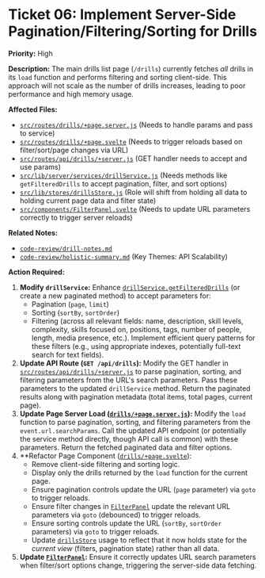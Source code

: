 # Ticket 06: Implement Server-Side Pagination/Filtering/Sorting for Drills

**Priority:** High

**Description:** The main drills list page (`/drills`) currently fetches *all* drills in its `load` function and performs filtering and sorting client-side. This approach will not scale as the number of drills increases, leading to poor performance and high memory usage.

**Affected Files:**

*   [`src/routes/drills/+page.server.js`](src/routes/drills/+page.server.js) (Needs to handle params and pass to service)
*   [`src/routes/drills/+page.svelte`](src/routes/drills/+page.svelte) (Needs to trigger reloads based on filter/sort/page changes via URL)
*   [`src/routes/api/drills/+server.js`](src/routes/api/drills/+server.js) (GET handler needs to accept and use params)
*   [`src/lib/server/services/drillService.js`](src/lib/server/services/drillService.js) (Needs methods like `getFilteredDrills` to accept pagination, filter, and sort options)
*   [`src/lib/stores/drillsStore.js`](src/lib/stores/drillsStore.js) (Role will shift from holding all data to holding current page data and filter state)
*   [`src/components/FilterPanel.svelte`](src/components/FilterPanel.svelte) (Needs to update URL parameters correctly to trigger server reloads)

**Related Notes:**

*   [`code-review/drill-notes.md`](code-review/drill-notes.md)
*   [`code-review/holistic-summary.md`](code-review/holistic-summary.md) (Key Themes: API Scalability)

**Action Required:**

1.  **Modify `drillService`:** Enhance [`drillService.getFilteredDrills`](src/lib/server/services/drillService.js) (or create a new paginated method) to accept parameters for:
    *   Pagination (`page`, `limit`)
    *   Sorting (`sortBy`, `sortOrder`)
    *   Filtering (across all relevant fields: name, description, skill levels, complexity, skills focused on, positions, tags, number of people, length, media presence, etc.). Implement efficient query patterns for these filters (e.g., using appropriate indexes, potentially full-text search for text fields).
2.  **Update API Route (`GET /api/drills`):** Modify the GET handler in [`src/routes/api/drills/+server.js`](src/routes/api/drills/+server.js) to parse pagination, sorting, and filtering parameters from the URL's search parameters. Pass these parameters to the updated `drillService` method. Return the paginated results along with pagination metadata (total items, total pages, current page).
3.  **Update Page Server Load ([`drills/+page.server.js`](src/routes/drills/+page.server.js)):** Modify the `load` function to parse pagination, sorting, and filtering parameters from the `event.url.searchParams`. Call the updated API endpoint (or potentially the service method directly, though API call is common) with these parameters. Return the fetched paginated data and filter options.
4.  **Refactor Page Component ([`drills/+page.svelte`](src/routes/drills/+page.svelte)):
    *   Remove client-side filtering and sorting logic.
    *   Display only the drills returned by the `load` function for the current page.
    *   Ensure pagination controls update the URL (`page` parameter) via `goto` to trigger reloads.
    *   Ensure filter changes in [`FilterPanel`](src/components/FilterPanel.svelte) update the relevant URL parameters via `goto` (debounced) to trigger reloads.
    *   Ensure sorting controls update the URL (`sortBy`, `sortOrder` parameters) via `goto` to trigger reloads.
    *   Update [`drillsStore`](src/lib/stores/drillsStore.js) usage to reflect that it now holds state for the *current view* (filters, pagination state) rather than all data.
5.  **Update [`FilterPanel`](src/components/FilterPanel.svelte):** Ensure it correctly updates URL search parameters when filter/sort options change, triggering the server-side data fetching. 